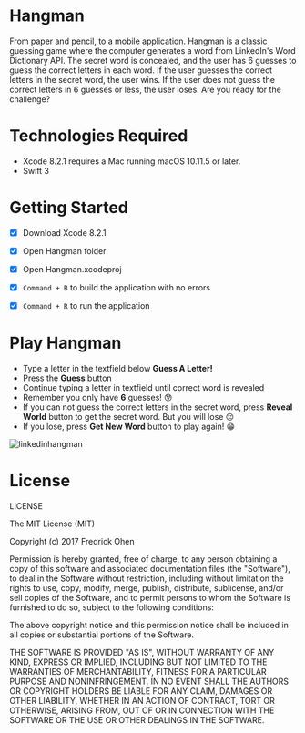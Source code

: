 # Hangman
From paper and pencil, to a mobile application. Hangman is a classic guessing game where the computer generates a word from LinkedIn's Word Dictionary API. The secret word is concealed, and the user has 6 guesses to guess the correct letters in each word. If the user guesses the correct letters in the secret word, the user wins. If the user does not guess the correct letters in 6 guesses or less, the user loses. Are you ready for the challenge?

# Technologies Required
* Xcode 8.2.1 requires a Mac running macOS 10.11.5 or later.
* Swift 3

# Getting Started
- [x] Download Xcode 8.2.1
- [x] Open Hangman folder
- [x] Open Hangman.xcodeproj
- [x] `Command + B` to build the application with no errors
- [x] `Command + R` to run the application


# Play Hangman
* Type a letter in the textfield below **Guess A Letter!**
* Press the **Guess** button
* Continue typing a letter in textfield until correct word is revealed
* Remember you only have **6** guesses! :cold_sweat:
* If you can not guess the correct letters in the secret word, press **Reveal World** button to get the secret word. But you will lose :pensive:
* If you lose, press **Get New Word** button to play again! :grin:

![linkedinhangman](https://cloud.githubusercontent.com/assets/20007144/23150498/7509e44e-f7b9-11e6-9ebd-1c2fb484ce2d.gif)









# License
LICENSE

The MIT License (MIT)

Copyright (c) 2017 Fredrick Ohen

Permission is hereby granted, free of charge, to any person obtaining a copy of this software and associated documentation files (the "Software"), to deal in the Software without restriction, including without limitation the rights to use, copy, modify, merge, publish, distribute, sublicense, and/or sell copies of the Software, and to permit persons to whom the Software is furnished to do so, subject to the following conditions:

The above copyright notice and this permission notice shall be included in all copies or substantial portions of the Software.

THE SOFTWARE IS PROVIDED "AS IS", WITHOUT WARRANTY OF ANY KIND, EXPRESS OR IMPLIED, INCLUDING BUT NOT LIMITED TO THE WARRANTIES OF MERCHANTABILITY, FITNESS FOR A PARTICULAR PURPOSE AND NONINFRINGEMENT. IN NO EVENT SHALL THE AUTHORS OR COPYRIGHT HOLDERS BE LIABLE FOR ANY CLAIM, DAMAGES OR OTHER LIABILITY, WHETHER IN AN ACTION OF CONTRACT, TORT OR OTHERWISE, ARISING FROM, OUT OF OR IN CONNECTION WITH THE SOFTWARE OR THE USE OR OTHER DEALINGS IN THE SOFTWARE.

